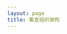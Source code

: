```yaml
---
layout: page
title: 集宣组织架构
---
```

<script setup>
import {
  VPTeamPage,
  VPTeamPageTitle,
  VPTeamMembers,
  VPTeamPageSection
} from 'vitepress/theme'
const Server = [
  {
    avatar: '/teammate/MLX_wslst.jpg',
    name: 'wslst',
    title: '会长',
    desc: '在MSCPO第一次公开选举中票数第一，是MLX落雪服务器的腐竹',

  },
    {
    avatar: '/teammate/ZUY_PVZ小白.jpg',
    name: 'PVZ小白',
    title: '副会长',
    desc: '在MSCPO第一次公开选举中票数第三，ZUYCraft服务器腐竹',
  },
]
</script>

<VPTeamPage>
  <VPTeamPageTitle>
    <template #title>集宣组织架构</template>
  </VPTeamPageTitle>
  <VPTeamMembers size="medium" :members="Server" />

</VPTeamPage>
